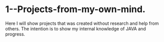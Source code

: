 # 1--Projects-from-my-own-mind.
Here I will show projects that was created without research and help from others. The intention is to show my internal knowledge of JAVA and progress.
